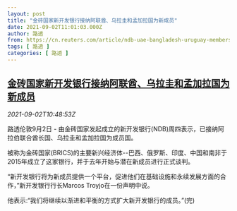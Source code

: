 ```yaml
---
layout: post
title: "金砖国家新开发银行接纳阿联酋、乌拉圭和孟加拉国为新成员"
date: 2021-09-02T11:01:03.000Z
author: 路透
from: https://cn.reuters.com/article/ndb-uae-bangladesh-uruguay-members-0902-idCNKBS2FY0YH
tags: [ 路透 ]
categories: [ 路透 ]
---
```

<!--1630580463000-->
[金砖国家新开发银行接纳阿联酋、乌拉圭和孟加拉国为新成员](https://cn.reuters.com/article/ndb-uae-bangladesh-uruguay-members-0902-idCNKBS2FY0YH)
------

<div>
<div><i>2021-09-02T10:48:53Z</i></div><p>路透伦敦9月2日 - 由金砖国家发起成立的新开发银行(NDB)周四表示，已接纳阿拉伯联合酋长国、乌拉圭和孟加拉国为成员国。</p><p>被称为金砖国家(BRICS)的主要新兴经济体--巴西、俄罗斯、印度、中国和南非于2015年成立了这家银行，并于去年开始与潜在新成员进行正式谈判。</p><p>“新开发银行将为新成员提供一个平台，促进他们在基础设施和永续发展方面的合作，”新开发银行行长Marcos Troyjo在一份声明中说。</p><p>他表示:“我们将继续以渐进和平衡的方式扩大新开发银行的成员。”(完)</p>
</div>
